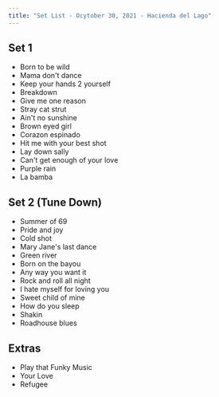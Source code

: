 ```yaml
---
title: "Set List - Ocytober 30, 2021 - Hacienda del Lago"
---
```


## Set 1

- Born to be wild
- Mama don't dance
- Keep your hands 2 yourself
- Breakdown
- Give me one reason
- Stray cat strut
- Ain't no sunshine
- Brown eyed girl
- Corazon espinado
- Hit me with your best shot
- Lay down sally
- Can't get enough of your love
- Purple rain
- La bamba

## Set 2 (Tune Down)

- Summer of 69
- Pride and joy
- Cold shot
- Mary Jane's last dance
- Green river
- Born on the bayou
- Any way you want it
- Rock and roll all night
- I hate myself for loving you
- Sweet child of mine
- How do you sleep
- Shakin
- Roadhouse blues

## Extras

- Play that Funky Music
- Your Love
- Refugee
